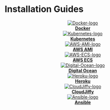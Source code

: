 # Installation Guides

<div class="containerGrid">
    <div class="columnGrid column-one" align="center">
        <div class="containerCol">
            <a href="docker/">
            <img class="containerImage" src="/img/docker-logo_(1).png" alt="Docker-logo"/>
            </a> 
        </div> 
        <b><a href="docker/">Docker</a></b>
    </div>
   <div class="columnGrid column-two" align="center">
        <div class="containerCol">
            <a href="kubernetes/">
            <img class="containerImage" src="/img/Kubernetes_logo_(1).png" alt="Kubernetes-logo"/>
            </a>     
        </div> 
         <b><a href="kubernetes/">Kubernetes</a></b>
    </div>
   <div class="columnGrid column-three" align="center">
        <div class="containerCol">
            <a href="aws-ami/">
            <img class="containerImage" src="/img/AWS_AMI.png" alt="AWS-AMI-logo"/>
            </a>   
        </div> 
            <b><a href="aws-ami/">AWS AMI</a></b>
   </div>
</div>

<div class="containerGrid">
    <div class="columnGrid column-one" align="center">
        <div class="containerCol">
            <a href="aws-ecs/">
            <img class="containerImage" src="/img/AWS-ECS-Logo.png" alt="AWS-ECS-logo"/>
            </a> 
        </div> 
        <b><a href="aws-ecs/">AWS ECS</a></b>
    </div>
   <div class="columnGrid column-two" align="center">
        <div class="containerCol">
            <a href="digitalocean/">
            <img class="containerImage" src="/img/Digital-Ocean-Logo.png" alt="Digital-Ocean-logo"/>
            </a>     
        </div> 
         <b><a href="digitalocean/">Digital Ocean</a></b>
    </div>
   <div class="columnGrid column-three" align="center">
        <div class="containerCol">
            <a href="heroku/">
            <img class="containerImage" src="/img/heroku-logo.png" alt="Heroku-logo"/>
            </a>   
        </div> 
            <b><a href="heroku/">Heroku</a></b>
   </div>
</div>

<div class="containerGrid">
    <div class="columnGrid column-one" align="center">
        <div class="containerCol">
            <a href="cloudjiffy/">
            <img class="containerImage" src="https://ik.imagekit.io/iyat1fg3juj/cloudjiffy-logo_OhHLsg76P.png?ik-sdk-version=javascript-1.4.3&#x26;updatedAt=1657134035775" alt="CloudJiffy-logo"/>
            </a> 
        </div> 
        <b><a href="cloudjiffy/">CloudJiffy</a></b>
    </div>
   <div class="columnGrid column-two" align="center">
        <div class="containerCol">
            <a href="ansible/">
            <img class="containerImage" src="/img/Ansible-logo.png" alt="Ansible-logo"/>
            </a>     
        </div> 
         <b><a href="ansible/">Ansible</a></b>
    </div>
     <div class="columnGrid column-three" align="center">
   </div>
</div>